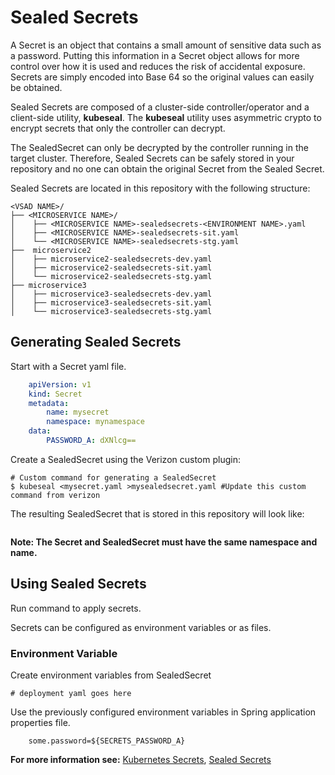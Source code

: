 # Sealed Secrets

A Secret is an object that contains a small amount of sensitive data such as a password. Putting this information in a Secret object allows for more control over how it is used and reduces the risk of accidental exposure.  Secrets are simply encoded into Base 64 so the original values can easily be obtained.  

Sealed Secrets are composed of a cluster-side controller/operator and a client-side utility, **kubeseal**.  The **kubeseal** utility uses asymmetric crypto to encrypt secrets that only the controller can decrypt.  

The SealedSecret can only be decrypted by the controller running in the target cluster.  Therefore, Sealed Secrets can be safely stored in your repository and no one can obtain the original Secret from the Sealed Secret.

Sealed Secrets are located in this repository with the following structure:
```
<VSAD NAME>/  
├── <MICROSERVICE NAME>/  
│	 ├── <MICROSERVICE NAME>-sealedsecrets-<ENVIRONMENT NAME>.yaml
│	 ├── <MICROSERVICE NAME>-sealedsecrets-sit.yaml  
│	 └── <MICROSERVICE NAME>-sealedsecrets-stg.yaml
├──  microservice2  
│	 ├── microservice2-sealedsecrets-dev.yaml
│	 ├── microservice2-sealedsecrets-sit.yaml  
│	 └── microservice2-sealedsecrets-stg.yaml 
├── microservice3 
│	 ├── microservice3-sealedsecrets-dev.yaml
│	 ├── microservice3-sealedsecrets-sit.yaml  
│	 └── microservice3-sealedsecrets-stg.yaml
```

## Generating Sealed Secrets

Start with a Secret yaml file.  
```yaml
	apiVersion: v1
	kind: Secret
	metadata:
		name: mysecret
		namespace: mynamespace
	data:
		PASSWORD_A: dXNlcg==
```
Create a SealedSecret using the Verizon custom plugin:

	# Custom command for generating a SealedSecret
	$ kubeseal <mysecret.yaml >mysealedsecret.yaml #Update this custom command from verizon

The resulting SealedSecret that is stored in this repository will look like:

```yaml

```

**Note: The Secret and SealedSecret must have the same namespace and name.**

## Using Sealed Secrets 
Run command to apply secrets.

Secrets can be configured as environment variables or as files.

### Environment Variable
Create environment variables from SealedSecret

	# deployment yaml goes here  
	
Use the previously configured environment variables in Spring application properties file.
```properties
	some.password=${SECRETS_PASSWORD_A}
```


**For more information see:**
[Kubernetes Secrets](https://kubernetes.io/docs/concepts/configuration/secret/),
[Sealed Secrets](https://github.com/bitnami-labs/sealed-secrets)
